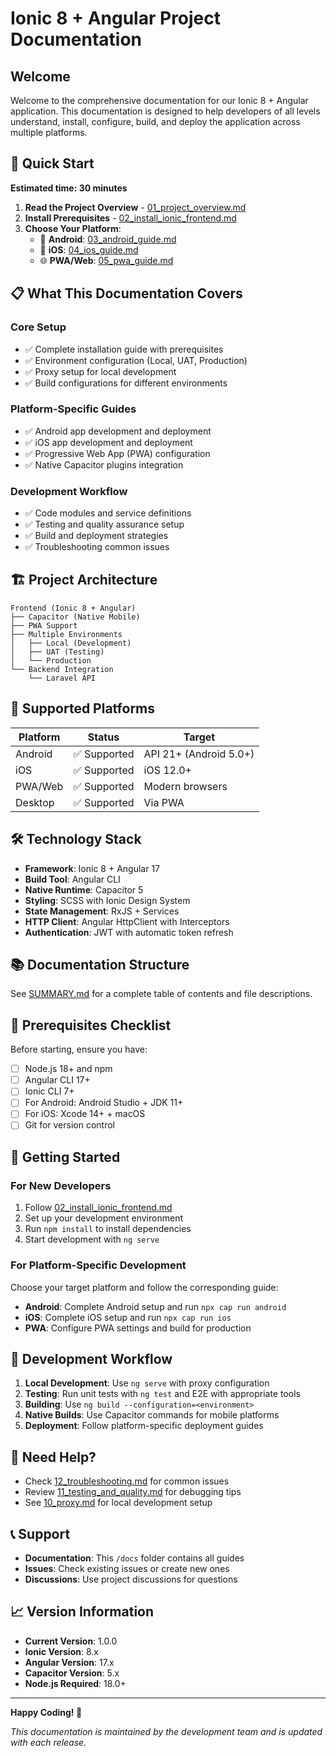 # Ionic 8 + Angular Project Documentation

## Welcome

Welcome to the comprehensive documentation for our Ionic 8 + Angular application. This documentation is designed to help developers of all levels understand, install, configure, build, and deploy the application across multiple platforms.

## 🚀 Quick Start

**Estimated time: 30 minutes**

1. **Read the Project Overview** - [01_project_overview.md](01_project_overview.md)
2. **Install Prerequisites** - [02_install_ionic_frontend.md](02_install_ionic_frontend.md)
3. **Choose Your Platform**:
   - 📱 **Android**: [03_android_guide.md](03_android_guide.md)
   - 🍎 **iOS**: [04_ios_guide.md](04_ios_guide.md)
   - 🌐 **PWA/Web**: [05_pwa_guide.md](05_pwa_guide.md)

## 📋 What This Documentation Covers

### Core Setup
- ✅ Complete installation guide with prerequisites
- ✅ Environment configuration (Local, UAT, Production)
- ✅ Proxy setup for local development
- ✅ Build configurations for different environments

### Platform-Specific Guides
- ✅ Android app development and deployment
- ✅ iOS app development and deployment
- ✅ Progressive Web App (PWA) configuration
- ✅ Native Capacitor plugins integration

### Development Workflow
- ✅ Code modules and service definitions
- ✅ Testing and quality assurance setup
- ✅ Build and deployment strategies
- ✅ Troubleshooting common issues

## 🏗️ Project Architecture

```
Frontend (Ionic 8 + Angular)
├── Capacitor (Native Mobile)
├── PWA Support
├── Multiple Environments
│   ├── Local (Development)
│   ├── UAT (Testing)
│   └── Production
└── Backend Integration
    └── Laravel API
```

## 📱 Supported Platforms

| Platform | Status | Target |
|----------|--------|--------|
| Android | ✅ Supported | API 21+ (Android 5.0+) |
| iOS | ✅ Supported | iOS 12.0+ |
| PWA/Web | ✅ Supported | Modern browsers |
| Desktop | ✅ Supported | Via PWA |

## 🛠️ Technology Stack

- **Framework**: Ionic 8 + Angular 17
- **Build Tool**: Angular CLI
- **Native Runtime**: Capacitor 5
- **Styling**: SCSS with Ionic Design System
- **State Management**: RxJS + Services
- **HTTP Client**: Angular HttpClient with Interceptors
- **Authentication**: JWT with automatic token refresh

## 📚 Documentation Structure

See [SUMMARY.md](SUMMARY.md) for a complete table of contents and file descriptions.

## 🔧 Prerequisites Checklist

Before starting, ensure you have:

- [ ] Node.js 18+ and npm
- [ ] Angular CLI 17+
- [ ] Ionic CLI 7+
- [ ] For Android: Android Studio + JDK 11+
- [ ] For iOS: Xcode 14+ + macOS
- [ ] Git for version control

## 🚀 Getting Started

### For New Developers
1. Follow [02_install_ionic_frontend.md](02_install_ionic_frontend.md)
2. Set up your development environment
3. Run `npm install` to install dependencies
4. Start development with `ng serve`

### For Platform-Specific Development
Choose your target platform and follow the corresponding guide:
- **Android**: Complete Android setup and run `npx cap run android`
- **iOS**: Complete iOS setup and run `npx cap run ios`
- **PWA**: Configure PWA settings and build for production

## 🔄 Development Workflow

1. **Local Development**: Use `ng serve` with proxy configuration
2. **Testing**: Run unit tests with `ng test` and E2E with appropriate tools
3. **Building**: Use `ng build --configuration=<environment>`
4. **Native Builds**: Use Capacitor commands for mobile platforms
5. **Deployment**: Follow platform-specific deployment guides

## 🐛 Need Help?

- Check [12_troubleshooting.md](12_troubleshooting.md) for common issues
- Review [11_testing_and_quality.md](11_testing_and_quality.md) for debugging tips
- See [10_proxy.md](10_proxy.md) for local development setup

## 📞 Support

- **Documentation**: This `/docs` folder contains all guides
- **Issues**: Check existing issues or create new ones
- **Discussions**: Use project discussions for questions

## 📈 Version Information

- **Current Version**: 1.0.0
- **Ionic Version**: 8.x
- **Angular Version**: 17.x
- **Capacitor Version**: 5.x
- **Node.js Required**: 18.0+

---

**Happy Coding! 🎉**

*This documentation is maintained by the development team and is updated with each release.*